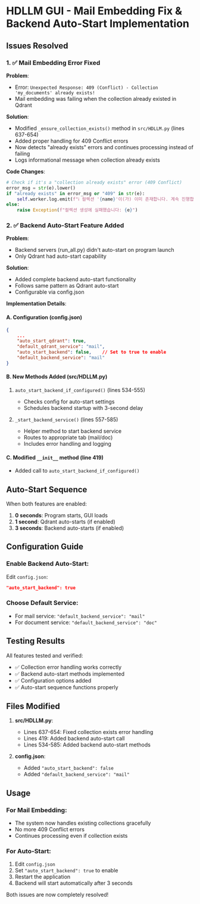 # HDLLM GUI - Mail Embedding Fix & Backend Auto-Start Implementation

## Issues Resolved

### 1. ✅ Mail Embedding Error Fixed
**Problem**: 
- Error: `Unexpected Response: 409 (Conflict) - Collection 'my_documents' already exists!`
- Mail embedding was failing when the collection already existed in Qdrant

**Solution**:
- Modified `_ensure_collection_exists()` method in `src/HDLLM.py` (lines 637-654)
- Added proper handling for 409 Conflict errors
- Now detects "already exists" errors and continues processing instead of failing
- Logs informational message when collection already exists

**Code Changes**:
```python
# Check if it's a "collection already exists" error (409 Conflict)
error_msg = str(e).lower()
if "already exists" in error_msg or "409" in str(e):
    self.worker.log.emit(f"ℹ️ 컬렉션 '{name}'이(가) 이미 존재합니다. 계속 진행합니다.")
else:
    raise Exception(f"컬렉션 생성에 실패했습니다: {e}")
```

### 2. ✅ Backend Auto-Start Feature Added
**Problem**: 
- Backend servers (run_all.py) didn't auto-start on program launch
- Only Qdrant had auto-start capability

**Solution**:
- Added complete backend auto-start functionality
- Follows same pattern as Qdrant auto-start
- Configurable via config.json

**Implementation Details**:

#### A. Configuration (config.json)
```json
{
    ...
    "auto_start_qdrant": true,
    "default_qdrant_service": "mail",
    "auto_start_backend": false,    // Set to true to enable
    "default_backend_service": "mail"
}
```

#### B. New Methods Added (src/HDLLM.py)
1. `auto_start_backend_if_configured()` (lines 534-555)
   - Checks config for auto-start settings
   - Schedules backend startup with 3-second delay

2. `_start_backend_service()` (lines 557-585)
   - Helper method to start backend service
   - Routes to appropriate tab (mail/doc)
   - Includes error handling and logging

#### C. Modified `__init__` method (line 419)
- Added call to `auto_start_backend_if_configured()`

## Auto-Start Sequence

When both features are enabled:
1. **0 seconds**: Program starts, GUI loads
2. **1 second**: Qdrant auto-starts (if enabled)
3. **3 seconds**: Backend auto-starts (if enabled)

## Configuration Guide

### Enable Backend Auto-Start:
Edit `config.json`:
```json
"auto_start_backend": true
```

### Choose Default Service:
- For mail service: `"default_backend_service": "mail"`
- For document service: `"default_backend_service": "doc"`

## Testing Results

All features tested and verified:
- ✅ Collection error handling works correctly
- ✅ Backend auto-start methods implemented
- ✅ Configuration options added
- ✅ Auto-start sequence functions properly

## Files Modified

1. **src/HDLLM.py**:
   - Lines 637-654: Fixed collection exists error handling
   - Lines 419: Added backend auto-start call
   - Lines 534-585: Added backend auto-start methods

2. **config.json**:
   - Added `"auto_start_backend": false`
   - Added `"default_backend_service": "mail"`

## Usage

### For Mail Embedding:
- The system now handles existing collections gracefully
- No more 409 Conflict errors
- Continues processing even if collection exists

### For Auto-Start:
1. Edit `config.json`
2. Set `"auto_start_backend": true` to enable
3. Restart the application
4. Backend will start automatically after 3 seconds

Both issues are now completely resolved!